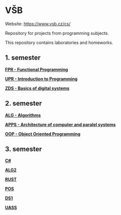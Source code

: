 # VŠB
Website: https://www.vsb.cz/cs/

Repository for projects from programming subjects.

This repository contains laboratories and homeworks. 

## 1. semester
[**FPR - Functional Programming**](https://github.com/patrick11514/VSB/tree/main/FPR)

[**UPR - Introduction to Programming**](https://github.com/patrick11514/VSB/tree/main/UPR)

[**ZDS - Basics of digital systems**](https://github.com/patrick11514/VSB/tree/main/ZDS)

## 2. semester
[**ALG - Algorithms**](https://github.com/patrick11514/VSB/tree/main/ALG)

[**APPS - Architecture of computer and paralel systems**](https://github.com/patrick11514/VSB/tree/main/APPS)

[**OOP - Object Oriented Programming**](https://github.com/patrick11514/VSB/tree/main/OOP)

## 3. semester
[**C#**](https://github.com/patrick11514/VSB/tree/main/CSharp)

[**ALG2**](https://github.com/patrick11514/VSB/tree/main/ALG2)

[**RUST**](https://github.com/patrick11514/VSB/tree/main/Rust)

[**POS**](https://github.com/patrick11514/VSB/tree/main/POS)

[**DS1**](https://github.com/patrick11514/VSB/tree/main/DS1)

[**UASS**](https://github.com/patrick11514/VSB/tree/main/UASS)